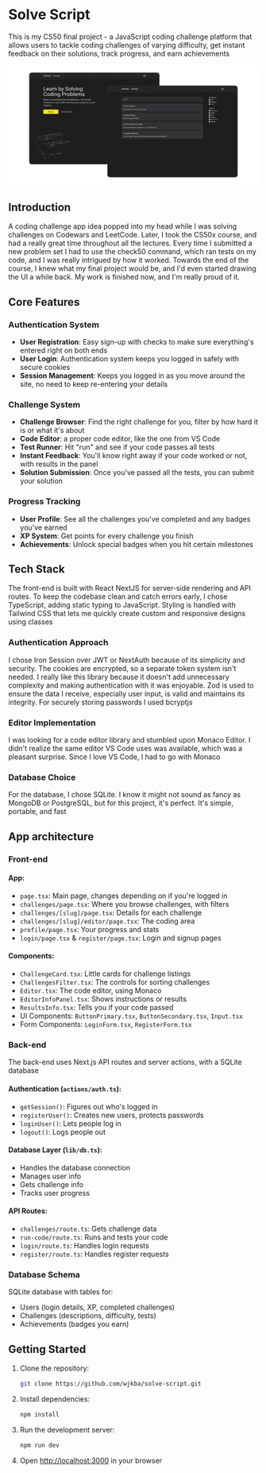 
# Solve Script
This is my CS50 final project - a JavaScript coding challenge platform that allows users to tackle coding challenges of varying difficulty, get instant feedback on their solutions, track progress, and earn achievements


![Preview](assets/preview.png)

## Introduction

A coding challenge app idea popped into my head while I was solving challenges on Codewars and LeetCode. Later, I took the CS50x course, and had a really great time throughout all the lectures. Every time I submitted a new problem set I had to use the check50 command, which ran tests on my code, and I was really intrigued by how it worked. Towards the end of the course, I knew what my final project would be, and I'd even started drawing the UI a while back. My work is finished now, and I'm really proud of it.




## Core Features

### Authentication System
-   **User Registration**: Easy sign-up with checks to make sure everything's entered right on both ends
-   **User Login**: Authentication system keeps you logged in safely with secure cookies
-   **Session Management**: Keeps you logged in as you move around the site, no need to keep re-entering your details

### Challenge System
-   **Challenge Browser**: Find the right challenge for you, filter by how hard it is or what it's about
-   **Code Editor**:  a proper code editor, like the one from VS Code
-   **Test Runner**: Hit "run" and see if your code passes all tests
-   **Instant Feedback**: You'll know right away if your code worked or not, with results in the panel
-   **Solution Submission**: Once you've passed all the tests, you can submit your solution

### Progress Tracking
-   **User Profile**: See all the challenges you've completed and any badges you've earned
-   **XP System**: Get points for every challenge you finish
-   **Achievements**: Unlock special badges when you hit certain milestones

## Tech Stack
The front-end is built with React NextJS for server-side rendering and API routes. To keep the codebase clean and catch errors early, I chose TypeScript, adding static typing to JavaScript. Styling is handled with Tailwind CSS that lets me quickly create custom and responsive designs using classes

### Authentication Approach
 I chose Iron Session over JWT or NextAuth because of its simplicity and security. The cookies are encrypted, so a separate token system isn't needed. I really like this library because it doesn't add unnecessary complexity and making authentication with it was enjoyable. Zod is used to ensure the data I receive, especially user input, is valid and maintains its integrity. For securely storing passwords I used bcryptjs


### Editor Implementation
I was looking for a code editor library and stumbled upon Monaco Editor. I didn't realize the same editor VS Code uses was available, which was a pleasant surprise. Since I love VS Code, I had to go with Monaco

### Database Choice
For the database, I chose SQLite. I know it might not sound as fancy as MongoDB or PostgreSQL, but for this project, it's perfect. It's simple, portable, and fast



## App architecture

### Front-end

#### App:
* `page.tsx`: Main page, changes depending on if you're logged in
* `challenges/page.tsx`: Where you browse challenges, with filters
* `challenges/[slug]/page.tsx`: Details for each challenge
* `challenges/[slug]/editor/page.tsx`: The coding area
* `profile/page.tsx`: Your progress and stats
* `login/page.tsx` & `register/page.tsx`: Login and signup pages

#### Components:
* `ChallengeCard.tsx`: Little cards for challenge listings
* `ChallengesFilter.tsx`: The controls for sorting challenges
* `Editor.tsx`: The code editor, using Monaco
* `EditorInfoPanel.tsx`: Shows instructions or results
* `ResultsInfo.tsx`: Tells you if your code passed
* UI Components: `ButtonPrimary.tsx`, `ButtonSecondary.tsx`, `Input.tsx` 
* Form Components: `LoginForm.tsx`, `RegisterForm.tsx` 

### Back-end

The back-end uses Next.js API routes and server actions, with a SQLite database

#### Authentication (`actions/auth.ts`):
* `getSession()`: Figures out who's logged in
* `registerUser()`: Creates new users, protects passwords
* `loginUser()`: Lets people log in
* `logout()`: Logs people out

#### Database Layer (`lib/db.ts`):
* Handles the database connection
* Manages user info
* Gets challenge info
* Tracks user progress

#### API Routes:
* `challenges/route.ts`: Gets challenge data
* `run-code/route.ts`: Runs and tests your code
* `login/route.ts`: Handles login requests
* `register/route.ts`: Handles register requests

### Database Schema

SQLite database with tables for:
* Users (login details, XP, completed challenges)
* Challenges (descriptions, difficulty, tests)
* Achievements (badges you earn)



## Getting Started

1. Clone the repository:
   ```bash
   git clone https://github.com/wjkba/solve-script.git
   ```

2. Install dependencies:
   ```bash
   npm install
   ```

3. Run the development server:
   ```bash
   npm run dev
   ```

4. Open [http://localhost:3000](http://localhost:3000) in your browser
